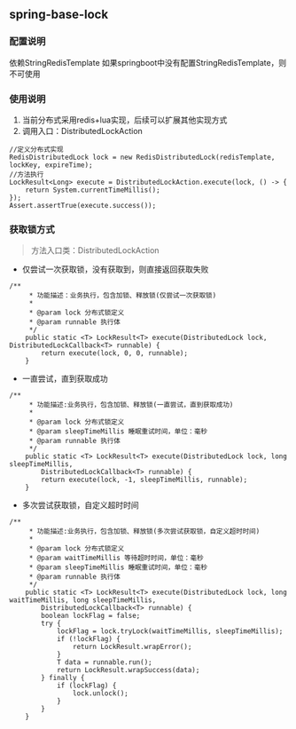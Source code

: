 ## spring-base-lock

### 配置说明
依赖StringRedisTemplate 如果springboot中没有配置StringRedisTemplate，则不可使用

### 使用说明
1. 当前分布式采用redis+lua实现，后续可以扩展其他实现方式
2. 调用入口：DistributedLockAction
```
//定义分布式实现
RedisDistributedLock lock = new RedisDistributedLock(redisTemplate, lockKey, expireTime);
//方法执行
LockResult<Long> execute = DistributedLockAction.execute(lock, () -> {
    return System.currentTimeMillis();
});
Assert.assertTrue(execute.success());
```
### 获取锁方式
> 方法入口类：DistributedLockAction
- 仅尝试一次获取锁，没有获取到，则直接返回获取失败

``` 
/**
     * 功能描述：业务执行，包含加锁、释放锁(仅尝试一次获取锁)
     *
     * @param lock 分布式锁定义
     * @param runnable 执行体
     */
    public static <T> LockResult<T> execute(DistributedLock lock, DistributedLockCallback<T> runnable) {
        return execute(lock, 0, 0, runnable);
    }
``` 
- 一直尝试，直到获取成功

``` 
/**
     * 功能描述:业务执行，包含加锁、释放锁(一直尝试，直到获取成功)
     *
     * @param lock 分布式锁定义
     * @param sleepTimeMillis 睡眠重试时间，单位：毫秒
     * @param runnable 执行体
     */
    public static <T> LockResult<T> execute(DistributedLock lock, long sleepTimeMillis,
        DistributedLockCallback<T> runnable) {
        return execute(lock, -1, sleepTimeMillis, runnable);
    } 
``` 
- 多次尝试获取锁，自定义超时时间

``` 
/**
     * 功能描述:业务执行，包含加锁、释放锁(多次尝试获取锁，自定义超时时间)
     *
     * @param lock 分布式锁定义
     * @param waitTimeMillis 等待超时时间，单位：毫秒
     * @param sleepTimeMillis 睡眠重试时间，单位：毫秒
     * @param runnable 执行体
     */
    public static <T> LockResult<T> execute(DistributedLock lock, long waitTimeMillis, long sleepTimeMillis,
        DistributedLockCallback<T> runnable) {
        boolean lockFlag = false;
        try {
            lockFlag = lock.tryLock(waitTimeMillis, sleepTimeMillis);
            if (!lockFlag) {
                return LockResult.wrapError();
            }
            T data = runnable.run();
            return LockResult.wrapSuccess(data);
        } finally {
            if (lockFlag) {
                lock.unlock();
            }
        }
    } 
``` 



